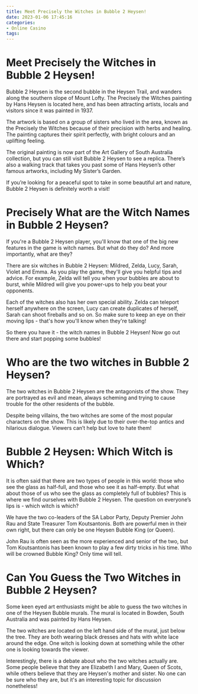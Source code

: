 ```yaml
---
title: Meet Precisely the Witches in Bubble 2 Heysen!
date: 2023-01-06 17:45:16
categories:
- Online Casino
tags:
---
```



#  Meet Precisely the Witches in Bubble 2 Heysen!

Bubble 2 Heysen is the second bubble in the Heysen Trail, and wanders along the southern slope of Mount Lofty. The Precisely the Witches painting by Hans Heysen is located here, and has been attracting artists, locals and visitors since it was painted in 1937.

The artwork is based on a group of sisters who lived in the area, known as the Precisely the Witches because of their precision with herbs and healing. The painting captures their spirit perfectly, with bright colours and an uplifting feeling.

The original painting is now part of the Art Gallery of South Australia collection, but you can still visit Bubble 2 Heysen to see a replica. There’s also a walking track that takes you past some of Hans Heysen’s other famous artworks, including My Sister’s Garden.

If you’re looking for a peaceful spot to take in some beautiful art and nature, Bubble 2 Heysen is definitely worth a visit!

#  Precisely What are the Witch Names in Bubble 2 Heysen? 

If you're a Bubble 2 Heysen player, you'll know that one of the big new features in the game is witch names. But what do they do? And more importantly, what are they?

There are six witches in Bubble 2 Heysen: Mildred, Zelda, Lucy, Sarah, Violet and Emma. As you play the game, they'll give you helpful tips and advice. For example, Zelda will tell you when your bubbles are about to burst, while Mildred will give you power-ups to help you beat your opponents.

Each of the witches also has her own special ability. Zelda can teleport herself anywhere on the screen, Lucy can create duplicates of herself, Sarah can shoot fireballs and so on. So make sure to keep an eye on their moving lips - that's how you'll know when they're talking!

So there you have it - the witch names in Bubble 2 Heysen! Now go out there and start popping some bubbles!

#  Who are the two witches in Bubble 2 Heysen?

The two witches in Bubble 2 Heysen are the antagonists of the show. They are portrayed as evil and mean, always scheming and trying to cause trouble for the other residents of the bubble.

Despite being villains, the two witches are some of the most popular characters on the show. This is likely due to their over-the-top antics and hilarious dialogue. Viewers can’t help but love to hate them!

#  Bubble 2 Heysen: Which Witch is Which? 

It is often said that there are two types of people in this world: those who see the glass as half-full, and those who see it as half-empty. But what about those of us who see the glass as completely full of bubbles? This is where we find ourselves with Bubble 2 Heysen. The question on everyone’s lips is - which witch is which?

We have the two co-leaders of the SA Labor Party, Deputy Premier John Rau and State Treasurer Tom Koutsantonis. Both are powerful men in their own right, but there can only be one Heysen Bubble King (or Queen).

John Rau is often seen as the more experienced and senior of the two, but Tom Koutsantonis has been known to play a few dirty tricks in his time. Who will be crowned Bubble King? Only time will tell.

#  Can You Guess the Two Witches in Bubble 2 Heysen?

Some keen eyed art enthusiasts might be able to guess the two witches in one of the Heysen Bubble murals. The mural is located in Bowden, South Australia and was painted by Hans Heysen.

The two witches are located on the left hand side of the mural, just below the tree. They are both wearing black dresses and hats with white lace around the edge. One witch is looking down at something while the other one is looking towards the viewer.

Interestingly, there is a debate about who the two witches actually are. Some people believe that they are Elizabeth I and Mary, Queen of Scots, while others believe that they are Heysen's mother and sister. No one can be sure who they are, but it's an interesting topic for discussion nonetheless!